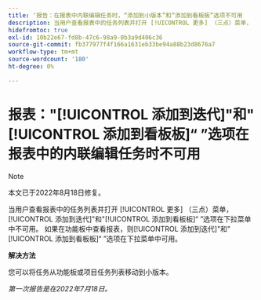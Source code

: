 ```yaml
---
title: ‘报告：在报表中内联编辑任务时，“添加到小版本”和“添加到看板板”选项不可用
description: 当用户查看报表中的任务列表并打开 [!UICONTROL 更多] （三点）菜单， [!UICONTROL 添加到迭代] 和 [!UICONTROL 添加到看板板] 选项在下拉菜单中不可用。 如果在功能板中查看报表，则 [!UICONTROL 添加到迭代] 和 [!UICONTROL 添加到看板板] 选项在下拉菜单中可用。
hidefromtoc: true
exl-id: 10b22e67-fd8b-47c6-98a9-0b3a9d406c36
source-git-commit: fb377977f4f166a1631eb33be94a88b23d8676a7
workflow-type: tm+mt
source-wordcount: '180'
ht-degree: 0%

---
```



# 报表：&quot;[!UICONTROL 添加到迭代]&quot;和&quot;[!UICONTROL 添加到看板板]“ ”选项在报表中的内联编辑任务时不可用

>[!NOTE]
>
>本文已于2022年8月18日修复。

当用户查看报表中的任务列表并打开 [!UICONTROL 更多] （三点）菜单，[!UICONTROL 添加到迭代]&quot;和&quot;[!UICONTROL 添加到看板板]“ ”选项在下拉菜单中不可用。 如果在功能板中查看报表，则[!UICONTROL 添加到迭代]&quot;和&quot;[!UICONTROL 添加到看板板]“ ”选项在下拉菜单中可用。

**解决方法**

您可以将任务从功能板或项目任务列表移动到小版本。

_第一次报告是在2022年7月18日。_
